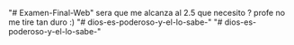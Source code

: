 "# Examen-Final-Web" 
sera que me alcanza al 2.5 que necesito ?
profe no me tire tan duro :)
"# dios-es-poderoso-y-el-lo-sabe-" 
"# dios-es-poderoso-y-el-lo-sabe-" 

